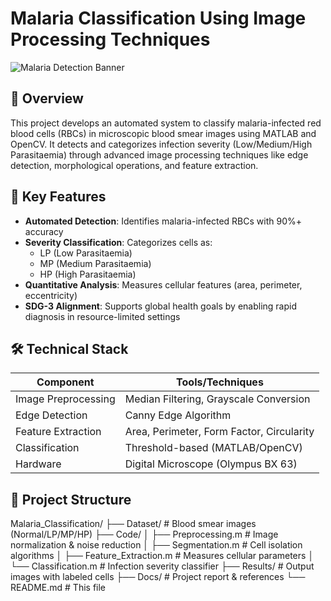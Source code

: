# Malaria Classification Using Image Processing Techniques

![Malaria Detection Banner](https://via.placeholder.com/800x200?text=Automated+Malaria+Cell+Classification)

## 📌 Overview
This project develops an automated system to classify malaria-infected red blood cells (RBCs) in microscopic blood smear images using MATLAB and OpenCV. It detects and categorizes infection severity (Low/Medium/High Parasitaemia) through advanced image processing techniques like edge detection, morphological operations, and feature extraction.

## 🎯 Key Features
- **Automated Detection**: Identifies malaria-infected RBCs with 90%+ accuracy
- **Severity Classification**: Categorizes cells as:
  - LP (Low Parasitaemia)
  - MP (Medium Parasitaemia) 
  - HP (High Parasitaemia)
- **Quantitative Analysis**: Measures cellular features (area, perimeter, eccentricity)
- **SDG-3 Alignment**: Supports global health goals by enabling rapid diagnosis in resource-limited settings

## 🛠️ Technical Stack
| Component          | Tools/Techniques                          |
|--------------------|-------------------------------------------|
| Image Preprocessing| Median Filtering, Grayscale Conversion    |
| Edge Detection     | Canny Edge Algorithm                      |
| Feature Extraction | Area, Perimeter, Form Factor, Circularity |
| Classification     | Threshold-based (MATLAB/OpenCV)           |
| Hardware           | Digital Microscope (Olympus BX 63)        |

## 📂 Project Structure
Malaria_Classification/
├── Dataset/ # Blood smear images (Normal/LP/MP/HP)
├── Code/
│ ├── Preprocessing.m # Image normalization & noise reduction
│ ├── Segmentation.m # Cell isolation algorithms
│ ├── Feature_Extraction.m # Measures cellular parameters
│ └── Classification.m # Infection severity classifier
├── Results/ # Output images with labeled cells
├── Docs/ # Project report & references
└── README.md # This file
